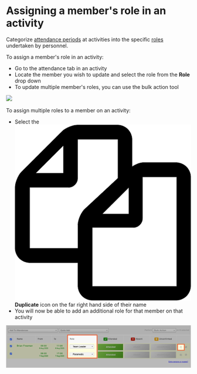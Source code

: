# Assigning a member's role in an activity

Categorize [attendance periods](../../shared-services/activities/setting-attendance-periods-on-an-activity.md) at activities into the specific [roles](./) undertaken by personnel.  
  
To assign a member's role in an activity:

* Go to the attendance tab in an activity
* Locate the member you wish to update and select the role from the **Role** drop down
* To update multiple member's roles, you can use the bulk action tool

![](../../.gitbook/assets/assigning-a-members-role-.gif)

To assign multiple roles to a member on an activity:

* Select the ![](../../.gitbook/assets/duplicate.png) **Duplicate** icon on the far right hand side of their name
* You will now be able to add an additional role for that member on that activity 

![](../../.gitbook/assets/assiging-a-role-2.png)

